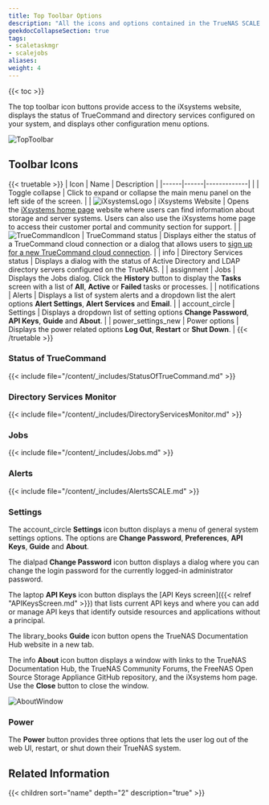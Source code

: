 ```yaml
---
title: Top Toolbar Options
description: "All the icons and options contained in the TrueNAS SCALE top toolbar."
geekdocCollapseSection: true
tags:
- scaletaskmgr
- scalejobs
aliases:
weight: 4
---
```



{{< toc >}}

The top toolbar icon buttons provide access to the iXsystems website, displays the status of TrueCommand and directory services configured on your system, and displays other configuration menu options.

![TopToolbar](/images/SCALE/22.02/TopToolbar.png "TrueNAS SCALE Top Toolbar Icons")

## Toolbar Icons

{{< truetable >}}
| Icon | Name | Description |
|------|------|-------------|
| <span class="iconify" data-icon="bytesize:menu"></span> | Toggle collapse | Click to expand or collapse the main menu panel on the left side of the screen. |
| ![iXsystemsLogo](/images/SCALE/22.02/iXsystemsLogo.png "iXsystem Logo") | iXsystems Website | Opens the [iXsystems home page](https://www.ixsystems.com/) website where users can find information about storage and server systems. Users can also use the iXsystems home page to access their customer portal and community section for support. |
| ![TrueCommandIcon](/images/SCALE/22.02/TrueCommandIcon.png "TrueCommand Icon") | TrueCommand status | Displays either the status of a TrueCommand cloud connection or a dialog that allows users to [sign up for a new TrueCommand cloud connection](https://portal.ixsystems.com/). |
| <span class="material-icons">info</span> | Directory Services status | Displays a dialog with the status of Active Directory and LDAP directory servers configured on the TrueNAS. |
| <span class="material-icons">assignment</span> | Jobs | Displays the Jobs dialog. Click the **History** button to display the **Tasks** screen with a list of **All**, **Active** or **Failed** tasks or processes. |
| <span class="material-icons">notifications</span> | Alerts | Displays a list of system alerts and a dropdown list the alert options **Alert Settings**, **Alert Services** and **Email**. |
| <span class="material-icons">account_circle</span> | Settings | Displays a dropdown list of setting options **Change Password**, **API Keys**, **Guide** and **About**. |
| <span class="material-icons">power_settings_new</span> | Power options | Displays the power related options **Log Out**, **Restart** or **Shut Down**. |
{{< /truetable >}}

### Status of TrueCommand

{{< include file="/content/_includes/StatusOfTrueCommand.md" >}}

### Directory Services Monitor

{{< include file="/content/_includes/DirectoryServicesMonitor.md" >}}

### Jobs

{{< include file="/content/_includes/Jobs.md" >}}

### Alerts

{{< include file="/content/_includes/AlertsSCALE.md" >}}

### Settings

The <span class="material-icons">account_circle</span> **Settings** icon button displays a menu of general system settings options. 
The options are **Change Password**, **Preferences**, **API Keys**, **Guide** and **About**.

The <span class="material-icons">dialpad</span> **Change Password** icon button displays a dialog where you can change the login password for the currently logged-in administrator password.

The <span class="material-icons">laptop</span> **API Keys** icon button displays the [API Keys screen]({{< relref "APIKeysScreen.md" >}}) that lists current API keys and where you can add or manage API keys that identify outside resources and applications without a principal. 

The <span class="material-icons">library_books</span> **Guide** icon button opens the TrueNAS Documentation Hub website in a new tab. 

The <span class="material-icons-outlined">info</span> **About** icon button displays a window with links to the TrueNAS Documentation Hub, the TrueNAS Community Forums, the FreeNAS Open Source Storage Appliance GitHub repository, and the iXsystems hom page. Use the **Close** button to close the window. 

![AboutWindow](/images/SCALE/22.02/AboutWindow.png "TrueNAS SCALE About Window")

### Power

The **Power** button provides three options that lets the user log out of the web UI, restart, or shut down their TrueNAS system.

## Related Information

{{< children sort="name" depth="2" description="true" >}} 
